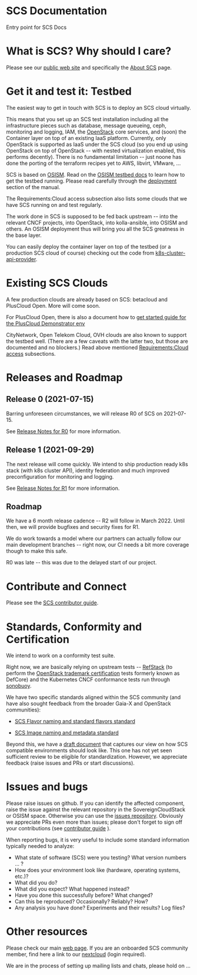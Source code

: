 # SCS Documentation

Entry point for SCS Docs

# What is SCS? Why should I care?

Please see our [public web site](https://scs.community/) and specifically
the [About SCS](https://scs.community/About/) page.

# Get it and test it: Testbed

The easiest way to get in touch with SCS is to deploy an SCS cloud virtually.

This means that you set up an SCS test installation including all the infrastructure
pieces such as database, message queueing, ceph, monitoring and logging, IAM, the
[OpenStack](https://openstack.org/) core services, and (soon) the Container layer 
on top of an existing
IaaS platform. Currently, only OpenStack is supported as IaaS under the SCS cloud
(so you end up using OpenStack on top of OpenStack -- with nested virtualization
enabled, this performs decently). There is no fundamental limitation -- just
noone has done the porting of the terraform recipes yet to AWS, libvirt,
VMware, ...

SCS is based on [OSISM](https://osism.tech/). Read on the 
[OSISM testbed docs](https://docs.osism.de/testbed/) to learn how to get the
testbed running. Please read carefully through the
[deployment](https://docs.osism.de/testbed/deployment.html) section of the
manual.

The Requirements:Cloud access subsection also lists some clouds that we have
SCS running on and test regularly.

The work done in SCS is supposed to be fed back upstream -- into the relevant
CNCF projects, into OpenStack, into kolla-ansible, into OSISM and others.
An OSISM deployment thus will bring you all the SCS greatness in the base
layer.

You can easily deploy the container layer on top of the testbed (or a production
SCS cloud of course) checking out the code from
[k8s-cluster-api-provider](https://github.com/SovereignCloudStack/k8s-cluster-api/provider/).

# Existing SCS Clouds

A few production clouds are already based on SCS: betacloud and PlusCloud Open.
More will come soon.

For PlusCloud Open, there is also a document how to
[get started guide for the PlusCloud Demonstrator env](PlusDemonstrator/GettingStarted.MD)

CityNetwork, Open Telekom Cloud, OVH clouds are also known to support the
testbed well. (There are a few caveats with the latter two, but those are
documented and no blockers.) Read above mentioned 
[Requirements:Cloud access](https://docs.osism.de/testbed/deployment.html#cloud-access)
subsections.

# Releases and Roadmap

## Release 0 (2021-07-15)

Barring unforeseen circumstances, we will release R0 of SCS on 2021-07-15.

See [Release Notes for R0](Release-Notes/Release0.md) for more information.


## Release 1 (2021-09-29)

The next release will come quickly. We intend to ship production ready k8s stack
(with k8s cluster API), identity federation and much improved preconfiguration
for monitoring and logging.

See [Release Notes for R1](Release-Notes/Release1.md) for more information.

## Roadmap

We have a 6 month release cadence -- R2 will follow in March 2022.
Until then, we will provide bugfixes and security fixes for R1.

We do work towards a model where our partners can actually follow our main
development branches -- right now, our CI needs a bit more coverage though
to make this safe.

R0 was late -- this was due to the delayed start of our project.

# Contribute and Connect

Please see the [SCS contributor guide](https://scs.community/docs/contributor/).

# Standards, Conformity and Certification

We intend to work on a conformity test suite.

Right now, we are basically relying on upstream tests -- 
[RefStack](https://refstack.openstack.org/) (to perform
the [OpenStack trademark certification](https://refstack.openstack.org/#/guidelines)
tests formerly known as DefCore) and the Kubernetes CNCF conformance tests run through
[sonobuoy](https://sonobuoy.io/).

We have two specific standards aligned within the SCS community (and have also
sought feedback from the broader Gaia-X and OpenStack communities):

* [SCS Flavor naming and standard flavors standard](Design-Docs/flavor-naming.md)

* [SCS Image naming and metadata standard](Design-Docs/Image-Properties-Spec.md)

Beyond this, we have a [draft document](Design-Docs/SCS-Spec.md) that captures our
view on how SCS compatible environments should look like. This one has not yet
seen sufficient review to be eligible for standardization. However, we appreciate
feedback (raise issues and PRs or start discussions).

# Issues and bugs

Please raise issues on github. If you can identify the affected component,
raise the issue against the relevant repository in the SovereignCloudStack
or OSISM space. Otherwise you can use
the [issues repository](https://github.com/SovereignCloudStack/issues).
Obviously we appreciate PRs even more than issues;
please don't forget to sign off your contributions (see
[contributor guide](https://scs.community/docs/contributor/) ).

When reporting bugs, it is very useful to include some standard information
typically needed to analyze:
* What state of software (SCS) were you testing? What version numbers ... ?
* How does your environment look like (hardware, operating systems, etc.)?
* What did you do?
* What did you expect? What happened instead?
* Have you done this successfully before? What changed?
* Can this be reproduced? Occasionally? Reliably? How?
* Any analysis you have done? Experiments and their results? Log files?


# Other resources

Please check our main [web page](https://scs.community/).
If you are an onboarded SCS community member, find here a link to our
[nextcloud](https://scs.sovereignit.de/) (login required).

We are in the process of setting up mailing lists and chats, please hold on ...

